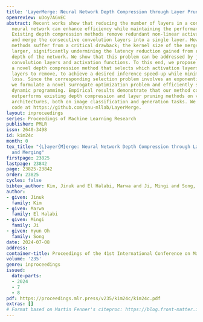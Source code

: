 ```yaml
---
title: 'LayerMerge: Neural Network Depth Compression through Layer Pruning and Merging'
openreview: uDoy7AGvEC
abstract: Recent works show that reducing the number of layers in a convolutional
  neural network can enhance efficiency while maintaining the performance of the network.
  Existing depth compression methods remove redundant non-linear activation functions
  and merge the consecutive convolution layers into a single layer. However, these
  methods suffer from a critical drawback; the kernel size of the merged layers becomes
  larger, significantly undermining the latency reduction gained from reducing the
  depth of the network. We show that this problem can be addressed by jointly pruning
  convolution layers and activation functions. To this end, we propose <em>LayerMerge</em>,
  a novel depth compression method that selects which activation layers and convolution
  layers to remove, to achieve a desired inference speed-up while minimizing performance
  loss. Since the corresponding selection problem involves an exponential search space,
  we formulate a novel surrogate optimization problem and efficiently solve it via
  dynamic programming. Empirical results demonstrate that our method consistently
  outperforms existing depth compression and layer pruning methods on various network
  architectures, both on image classification and generation tasks. We release the
  code at https://github.com/snu-mllab/LayerMerge.
layout: inproceedings
series: Proceedings of Machine Learning Research
publisher: PMLR
issn: 2640-3498
id: kim24c
month: 0
tex_title: "{L}ayer{M}erge: Neural Network Depth Compression through Layer Pruning
  and Merging"
firstpage: 23825
lastpage: 23842
page: 23825-23842
order: 23825
cycles: false
bibtex_author: Kim, Jinuk and El Halabi, Marwa and Ji, Mingi and Song, Hyun Oh
author:
- given: Jinuk
  family: Kim
- given: Marwa
  family: El Halabi
- given: Mingi
  family: Ji
- given: Hyun Oh
  family: Song
date: 2024-07-08
address:
container-title: Proceedings of the 41st International Conference on Machine Learning
volume: '235'
genre: inproceedings
issued:
  date-parts:
  - 2024
  - 7
  - 8
pdf: https://proceedings.mlr.press/v235/kim24c/kim24c.pdf
extras: []
# Format based on Martin Fenner's citeproc: https://blog.front-matter.io/posts/citeproc-yaml-for-bibliographies/
---
```

